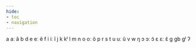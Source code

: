 ```yaml
---
hide:
- toc
- navigation
---
```

a
aː
ã
b
d
e
eː
ẽ
f
i
iː
ĩ
j
k
kʲ
l
m
n
o
oː
õ
p
r
s
t
u
uː
ũ
v
w
ŋ
ɔ
ɔː
ɔ̃
ɛ
ɛː
ɛ̃
ɡ
ɡb
ɡʲ
ʔ
